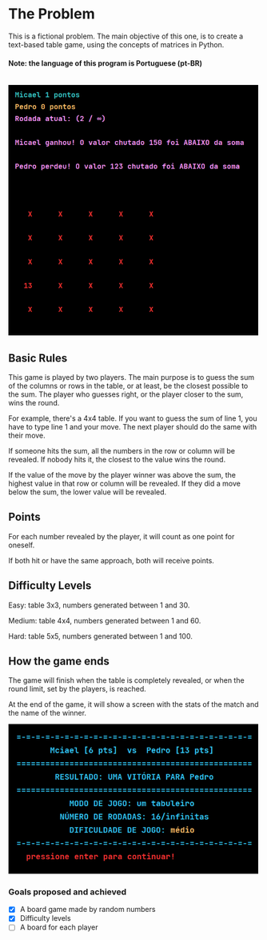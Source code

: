 # The Problem
This is a fictional problem. The main objective of this one, is to create a text-based table game, using the concepts of matrices in Python. 

#### Note: the language of this program is Portuguese (pt-BR)

<br>

<img src="https://raw.githubusercontent.com/micaelmz/micaelmz/main/images/pbl2_image1.png"  width="500" />

<br>

## Basic Rules

This game is played by two players. The main purpose is to guess the sum of the columns or rows in the table, or at least, be the closest possible to the sum. The player who guesses right, or the player closer to the sum, wins the round. 

For example, there's a 4x4 table. If you want to guess the sum of line 1, you have to type line 1 and your move. The next player should do the same with their move.

If someone hits the sum, all the numbers in the row or column will be revealed. If nobody hits it, the closest to the value wins the round.

If the value of the move by the player winner was above the sum, the highest value in that row or column will be revealed. If they did a move below the sum, the lower value will be revealed.

## Points

For each number revealed by the player, it will count as one point for oneself.

If both hit or have the same approach, both will receive points.  

## Difficulty Levels

Easy: table 3x3, numbers generated between 1 and 30.

Medium: table 4x4, numbers generated between 1 and 60.

Hard: table 5x5, numbers generated between 1 and 100.

## How the game ends

The game will finish when the table is completely revealed, or when the round limit, set by the players, is reached.

At the end of the game, it will show a screen with the stats of the match and the name of the winner.

<img src="https://raw.githubusercontent.com/micaelmz/micaelmz/main/images/pbl2_image2.png"  width="500" />


### Goals proposed and achieved
- [x] A board game made by random numbers
- [x] Difficulty levels
- [ ] A board for each player
